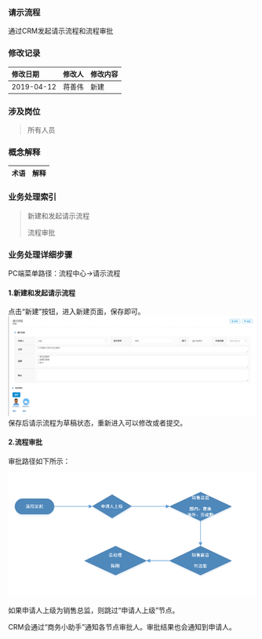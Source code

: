 ### 请示流程

通过CRM发起请示流程和流程审批

### 修改记录

| 修改日期 | 修改人 | 修改内容 |
| :--- | :--- | :--- |
| 2019-04-12 | 蒋善伟 | 新建 |

### 涉及岗位

> 所有人员

### 概念解释

| 术语 | 解释 |
| :--- | :--- |


### 业务处理索引

> 新建和发起请示流程
>
> 流程审批

### 业务处理详细步骤

PC端菜单路径：流程中心-&gt;请示流程

#### 1.新建和发起请示流程

点击“新建”按钮，进入新建页面，保存即可。![](/assets/xjqslc)保存后请示流程为草稿状态，重新进入可以修改或者提交。

#### 2.流程审批

审批路径如下所示：

![](/assets/crmqslcsptimport.png)

如果申请人上级为销售总监，则跳过“申请人上级”节点。

CRM会通过“商务小助手”通知各节点审批人。审批结果也会通知到申请人。

